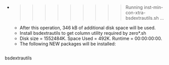 * >>>>>>>>> Running inst-min-con-xtra-bsdextrautils.sh ...
  * After this operation, 346 kB of additional disk space will be used.
  * Install bsdextrautils to get column utility required by zero*.sh
  * Disk size = 1552484K. Space Used = 492K. Runtime = 00:00:00:00.
  * The following NEW packages will be installed:
  ```bash
bsdextrautils
  ```
